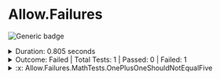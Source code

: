 
# Allow.Failures

![Generic badge](https://img.shields.io/badge/1/4-FAILED-red.svg)
<details>
  <summary>Duration: 0.805 seconds</summary>
  <table>
    <tr>
      <th>Start:</th>
      <td><code>2024-02-21 20:43:45.719 UTC</code></td>
    </tr>
    <tr>
      <th>Creation:</th>
      <td><code>2024-02-21 20:43:46.514 UTC</code></td>
    </tr>
    <tr>
      <th>Queuing:</th>
      <td><code>2024-02-21 20:43:46.514 UTC</code></td>
    </tr>
    <tr>
      <th>Finish:</th>
      <td><code>2024-02-21 20:43:46.524 UTC</code></td>
    </tr>
    <tr>
      <th>Duration:</th>
      <td><code>0.805 seconds</code></td>
    </tr>
  </table>
</details>
<details>
  <summary>Outcome: Failed | Total Tests: 1 | Passed: 0 | Failed: 1</summary>
  <table>
    <tr>
      <th>Total:</th>
      <td>1</td>
    </tr>
    <tr>
      <th>Executed:</th>
      <td>1</td>
    </tr>
    <tr>
      <th>Passed:</th>
      <td>0</td>
    </tr>
    <tr>
      <th>Failed:</th>
      <td>1</td>
    </tr>
  </table>
</details>
<details>
  <summary>:x: Allow.Failures.MathTests.OnePlusOneShouldNotEqualFive</summary>
  <table>
    <tr>
      <th>Name:</th>
      <td><code>Allow.Failures.MathTests.OnePlusOneShouldNotEqualFive</code></td>
    </tr>
    <tr>
      <th>Outcome:</th>
      <td><code>Failed</code></td>
    </tr>
    <tr>
      <th>Start:</th>
      <td><code>2024-02-21 20:43:46.384 UTC</code></td>
    </tr>
    <tr>
      <th>End:</th>
      <td><code>2024-02-21 20:43:46.384 UTC</code></td>
    </tr>
    <tr>
      <th>Duration:</th>
      <td><code>00:00:00.0065475</code></td>
    </tr>
    <tr>
      <th>Code Base</th>
      <td><code>C:\code\widget\bin\Release\net6.0\Allow.Failures.dll</code></td>
    </tr>
    <tr>
      <th>Class Name</th>
      <td><code>Allow.Failures.MathTests</code></td>
    </tr>
    <tr>
      <th>Method Name</th>
      <td><code>OnePlusOneShouldNotEqualFive</code></td>
    </tr>
<tr>
  <th>Error Message:</th>
  <td><pre>Message</pre></td>
</tr>
<tr>
  <th>Stack Trace:</th>
  <td><pre>StackTrace</pre></td>
</tr>
  </table>
</details>
